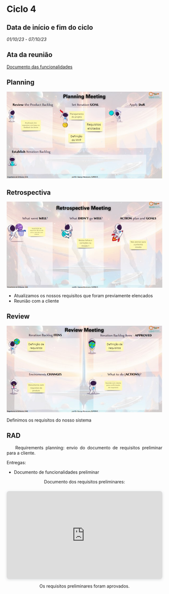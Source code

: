 # Ciclo 4

## Data de início e fim do ciclo

*01/10/23* - *07/10/23*

## Ata da reunião

[Documento das funcionalidades](../atas/doc%20.pdf)

## Planning 

![Image title](../assets/sprints/sprint4c.jpg)

## Retrospectiva

![Image title](../assets/sprints/sprint4b.jpg)

- Atualizamos os nossos requisitos que foram previamente elencados
- Reunião com a cliente

## Review

![Image title](../assets/sprints/sprint4a.jpg)

Definimos os requisitos do nosso sistema

## RAD

<p align="justify">&emsp;&emsp;Requirements planning: envio do documento de requisitos preliminar para a cliente.</p>

Entregas: 

- Documento de funcionalidades preliminar

<center>

Documento dos requisitos preliminares:

<div style="position: relative; width: 100%; height: 0; padding-top: 56.2500%;
 padding-bottom: 0; box-shadow: 0 2px 8px 0 rgba(63,69,81,0.16); margin-top: 1.6em; margin-bottom: 0.9em; overflow: hidden;
 border-radius: 8px; will-change: transform;">
  <iframe loading="lazy" style="position: absolute; width: 100%; height: 100%; top: 0; left: 0; border: none; padding: 0;margin: 0;"
    src="https://docs.google.com/document/d/1T9BXybOREkfmF30cXVt7c950gctcX8pqsYj8xEiAxVI/edit" allowfullscreen="allowfullscreen" allow="fullscreen">
  </iframe>
</div>

Os requisitos preliminares foram aprovados.
</center>

